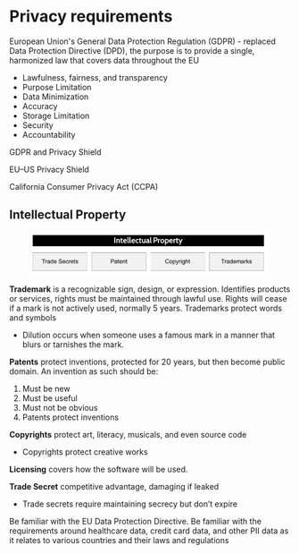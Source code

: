 # Privacy requirements

European Union's General Data Protection Regulation (GDPR) - replaced Data Protection Directive (DPD), the purpose is to provide a single, harmonized law that covers data throughout the EU

* Lawfulness, fairness, and transparency
* Purpose Limitation
* Data Minimization
* Accuracy
* Storage Limitation
* Security
* Accountability

GDPR and Privacy Shield

EU–US Privacy Shield

California Consumer Privacy Act (CCPA)

## Intellectual Property

<figure><img src="../../.gitbook/assets/image (16).png" alt=""><figcaption></figcaption></figure>

**Trademark** is a recognizable sign, design, or expression. Identifies products or services, rights must be maintained through lawful use. Rights will cease if a mark is not actively used, normally 5 years.  Trademarks protect words and symbols

* Dilution occurs when someone uses a famous mark in a manner that blurs or tarnishes the mark.&#x20;

**Patents** protect inventions, protected for 20 years, but then become public domain. An invention as such should be:&#x20;

1. Must be new&#x20;
2. Must be useful&#x20;
3. Must not be obvious&#x20;
4. Patents protect inventions

**Copyrights** protect art, literacy, musicals, and even source code

* Copyrights protect creative works

**Licensing** covers how the software will be used.&#x20;

**Trade Secret** competitive advantage, damaging if leaked

* Trade secrets require maintaining secrecy but don’t expire

Be familiar with the EU Data Protection Directive. Be familiar with the requirements around healthcare data, credit card data, and other PII data as it relates to various countries and their laws and regulations
